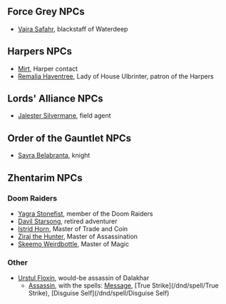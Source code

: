 ## Force Grey NPCs

* [Vajra Safahr](^https://vignette.wikia.nocookie.net/forgottenrealms/images/f/f9/Vajra-5e.png/revision/latest/top-crop/width/360/height/450?cb=20180925013042), blackstaff of Waterdeep

## Harpers NPCs

* [Mirt](^https://vignette.wikia.nocookie.net/forgottenrealms/images/4/44/Mirt-5e.jpg/revision/latest?cb=20181208035731), Harper contact
* [Remalia Haventree](^remalia.jpeg), Lady of House Ulbrinter, patron of the Harpers

## Lords' Alliance NPCs

* [Jalester Silvermane](^https://vignette.wikia.nocookie.net/forgottenrealms/images/6/6e/Jalester.jpg/revision/latest/top-crop/width/360/height/450?cb=20190301155331), field agent

## Order of the Gauntlet NPCs

* [Savra Belabranta](^https://www.worldanvil.com/uploads/images/a8734ae15f9246236f07065a555a5435.jpg), knight

## Zhentarim NPCs

### Doom Raiders

* [Yagra Stonefist](^https://campaignwiki.org/wiki/NLGNolaTest/download/Image_1_for_Yagra_Stonefist), member of the Doom Raiders
* [Davil Starsong](^https://vignette.wikia.nocookie.net/forgottenrealms/images/8/80/DavilStarsong.png/revision/latest?cb=20190118105332), retired adventurer
* [Istrid Horn](^/static/img/visual_aids/istrid_horn.jpg), Master of Trade and Coin
* [Ziraj the Hunter](^https://vignette.wikia.nocookie.net/forgottenrealms/images/a/a7/Ziraj.png/revision/latest?cb=20190203082219), Master of Assassination
* [Skeemo Weirdbottle](^https://i.pinimg.com/originals/09/70/f5/0970f5d05aa6de40220d1365df4bb522.jpg), Master of Magic

### Other

* [Urstul Floxin](^https://db4sgowjqfwig.cloudfront.net/images/4970455/132fc9524d0b1d699f359905f9f46312.jpg), would-be assassin of Dalakhar
  * [Assassin](https://roll20.net/compendium/dnd5e/Assassin#content), with the spells: [Message](/dnd/spell/Message), [True Strike](/dnd/spell/True Strike), [Disguise Self](/dnd/spell/Disguise Self)

<script type="module">
    import {init_links} from "/js/common/visual_aid_backend.js";
    init_links();
</script>
